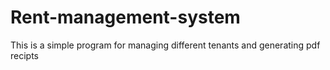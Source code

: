 # Rent-management-system
This is a simple program for managing different tenants and generating pdf recipts
